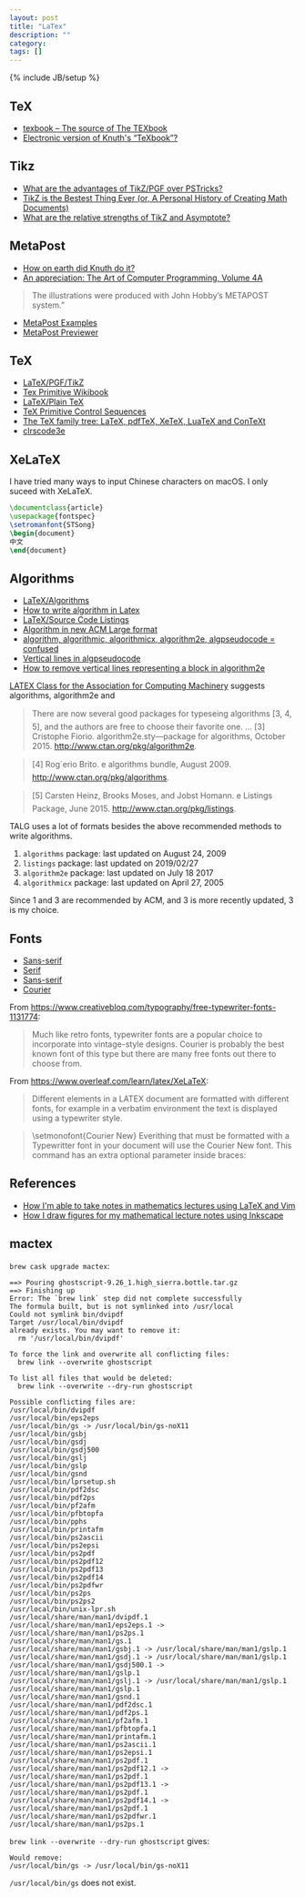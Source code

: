 ```yaml
---
layout: post
title: "LaTex"
description: ""
category:
tags: []
---
```

{% include JB/setup %}

## TeX
- [texbook – The source of The TEXbook](https://ctan.org/pkg/texbook)
- [Electronic version of Knuth's “TeXbook”?](https://tex.stackexchange.com/questions/110836/electronic-version-of-knuths-texbook/110978)


## Tikz
- [What are the advantages of TikZ/PGF over PSTricks?](https://tex.stackexchange.com/questions/6676/what-are-the-advantages-of-tikz-pgf-over-pstricks?noredirect=1&lq=1)
- [TikZ is the Bestest Thing Ever (or, A Personal History of Creating Math Documents)](https://mathdancing.wordpress.com/2012/09/07/personal-history-of-creating-math-documents/)
- [What are the relative strengths of TikZ and Asymptote?](https://tex.stackexchange.com/questions/39577/what-are-the-relative-strengths-of-tikz-and-asymptote)

## MetaPost
- [How on earth did Knuth do it?](https://tex.stackexchange.com/questions/24671/how-on-earth-did-knuth-do-it)
- [An appreciation: The Art of Computer Programming, Volume 4A](https://tug.org/books/reviews/knuth4a.html)
> The illustrations were produced with John Hobby’s METAPOST system.”

- [MetaPost Examples](http://matagalatlante.org/nobre/down/featpost/MPexamples.html)
- [MetaPost Previewer](http://www.tlhiv.org/mppreview/)

## TeX
- [LaTeX/PGF/TikZ](https://en.wikibooks.org/wiki/LaTeX/PGF/TikZ)
- [Tex Primitive Wikibook](https://en.wikibooks.org/wiki/TeX)
- [LaTeX/Plain TeX](https://en.wikibooks.org/wiki/LaTeX/Plain_TeX)
- [TeX Primitive Control Sequences](http://www.tug.org/utilities/plain/cseq.html)
- [The TeX family tree: LaTeX, pdfTeX, XeTeX, LuaTeX and ConTeXt](https://www.overleaf.com/learn/latex/Articles/The_TeX_family_tree:_LaTeX,_pdfTeX,_XeTeX,_LuaTeX_and_ConTeXt)
- [clrscode3e](https://ctan.org/pkg/clrscode3e)

## XeLaTeX
I have tried many ways to input Chinese characters on macOS. I only suceed with
XeLaTeX.

```latex
\documentclass{article}
\usepackage{fontspec}
\setromanfont{STSong}
\begin{document}
中文
\end{document}
```

## Algorithms
- [LaTeX/Algorithms](https://en.wikibooks.org/wiki/LaTeX/Algorithms#Typesetting_using_the_algorithm2e_package)
- [How to write algorithm in Latex](http://shantoroy.com/latex/how-to-write-algorithm-in-latex/)
- [LaTeX/Source Code Listings](https://en.wikibooks.org/wiki/LaTeX/Source_Code_Listings#The_minted_package)
- [Algorithm in new ACM Large format](https://tex.stackexchange.com/questions/359021/algorithm-in-new-acm-large-format)
- [algorithm, algorithmic, algorithmicx, algorithm2e, algpseudocode = confused](https://tex.stackexchange.com/questions/229355/algorithm-algorithmic-algorithmicx-algorithm2e-algpseudocode-confused)
- [Vertical lines in algpseudocode](https://tex.stackexchange.com/questions/326936/vertical-lines-in-algpseudocode)
- [How to remove vertical lines representing a block in algorithm2e](https://tex.stackexchange.com/questions/250310/how-to-remove-vertical-lines-representing-a-block-in-algorithm2e)

[LATEX Class for the Association for Computing Machinery](https://www.acm.org/binaries/content/assets/publications/consolidated-tex-template/acmart.pdf) suggests algorithms, algorithm2e and

> There are now several good packages for typeseing algorithms [3, 4, 5], and the authors
are free to choose their favorite one.
> ...
> [3] Cristophe Fiorio. algorithm2e.sty—package for algorithms, October 2015. http://www.ctan.org/pkg/algorithm2e.

> [4] Rog´erio Brito. e algorithms bundle, August 2009. http://www.ctan.org/pkg/algorithms.

> [5] Carsten Heinz, Brooks Moses, and Jobst Homann. e Listings Package, June 2015. http://www.ctan.org/pkg/listings.

TALG uses a lot of formats besides the above recommended methods to write algorithms.


1. `algorithms` package: last updated on August 24, 2009
2. `listings` package: last updated on 2019/02/27
3. `algorithm2e` package: last updated on July 18 2017
4. `algorithmicx` package: last updated on April 27, 2005

Since 1 and 3 are recommended by ACM, and 3 is more recently updated, 3 is my
choice.


## Fonts
- [Sans-serif](https://en.wikipedia.org/wiki/Sans-serif)
- [Serif](https://en.wikipedia.org/wiki/Serif)
- [Sans-serif](https://en.wikipedia.org/wiki/Sans-serif)
- [Courier](https://en.wikipedia.org/wiki/Courier_(typeface))

From https://www.creativebloq.com/typography/free-typewriter-fonts-1131774:
> Much like retro fonts, typewriter fonts are a popular choice to incorporate into vintage-style designs. Courier is probably the best known font of this type but there are many free fonts out there to choose from.

From https://www.overleaf.com/learn/latex/XeLaTeX:
> Different elements in a LATEX document are formatted with different fonts, for example in a verbatim environment the text is displayed using a typewriter style.

> \setmonofont{Courier New}
Everithing that must be formatted with a Typewritter font in your document will use the Courier New font. This command has an extra optional parameter inside braces:

## References
- [How I'm able to take notes in mathematics lectures using LaTeX and Vim](https://castel.dev/post/lecture-notes-1/)
- [How I draw figures for my mathematical lecture notes using Inkscape](https://castel.dev/post/lecture-notes-2/)


## mactex
`brew cask upgrade mactex`:
```
==> Pouring ghostscript-9.26_1.high_sierra.bottle.tar.gz
==> Finishing up
Error: The `brew link` step did not complete successfully
The formula built, but is not symlinked into /usr/local
Could not symlink bin/dvipdf
Target /usr/local/bin/dvipdf
already exists. You may want to remove it:
  rm '/usr/local/bin/dvipdf'

To force the link and overwrite all conflicting files:
  brew link --overwrite ghostscript

To list all files that would be deleted:
  brew link --overwrite --dry-run ghostscript

Possible conflicting files are:
/usr/local/bin/dvipdf
/usr/local/bin/eps2eps
/usr/local/bin/gs -> /usr/local/bin/gs-noX11
/usr/local/bin/gsbj
/usr/local/bin/gsdj
/usr/local/bin/gsdj500
/usr/local/bin/gslj
/usr/local/bin/gslp
/usr/local/bin/gsnd
/usr/local/bin/lprsetup.sh
/usr/local/bin/pdf2dsc
/usr/local/bin/pdf2ps
/usr/local/bin/pf2afm
/usr/local/bin/pfbtopfa
/usr/local/bin/pphs
/usr/local/bin/printafm
/usr/local/bin/ps2ascii
/usr/local/bin/ps2epsi
/usr/local/bin/ps2pdf
/usr/local/bin/ps2pdf12
/usr/local/bin/ps2pdf13
/usr/local/bin/ps2pdf14
/usr/local/bin/ps2pdfwr
/usr/local/bin/ps2ps
/usr/local/bin/ps2ps2
/usr/local/bin/unix-lpr.sh
/usr/local/share/man/man1/dvipdf.1
/usr/local/share/man/man1/eps2eps.1 -> /usr/local/share/man/man1/ps2ps.1
/usr/local/share/man/man1/gs.1
/usr/local/share/man/man1/gsbj.1 -> /usr/local/share/man/man1/gslp.1
/usr/local/share/man/man1/gsdj.1 -> /usr/local/share/man/man1/gslp.1
/usr/local/share/man/man1/gsdj500.1 -> /usr/local/share/man/man1/gslp.1
/usr/local/share/man/man1/gslj.1 -> /usr/local/share/man/man1/gslp.1
/usr/local/share/man/man1/gslp.1
/usr/local/share/man/man1/gsnd.1
/usr/local/share/man/man1/pdf2dsc.1
/usr/local/share/man/man1/pdf2ps.1
/usr/local/share/man/man1/pf2afm.1
/usr/local/share/man/man1/pfbtopfa.1
/usr/local/share/man/man1/printafm.1
/usr/local/share/man/man1/ps2ascii.1
/usr/local/share/man/man1/ps2epsi.1
/usr/local/share/man/man1/ps2pdf.1
/usr/local/share/man/man1/ps2pdf12.1 -> /usr/local/share/man/man1/ps2pdf.1
/usr/local/share/man/man1/ps2pdf13.1 -> /usr/local/share/man/man1/ps2pdf.1
/usr/local/share/man/man1/ps2pdf14.1 -> /usr/local/share/man/man1/ps2pdf.1
/usr/local/share/man/man1/ps2pdfwr.1
/usr/local/share/man/man1/ps2ps.1
```

`brew link --overwrite --dry-run ghostscript` gives:
```
Would remove:
/usr/local/bin/gs -> /usr/local/bin/gs-noX11
```

`/usr/local/bin/gs` does not exist.
